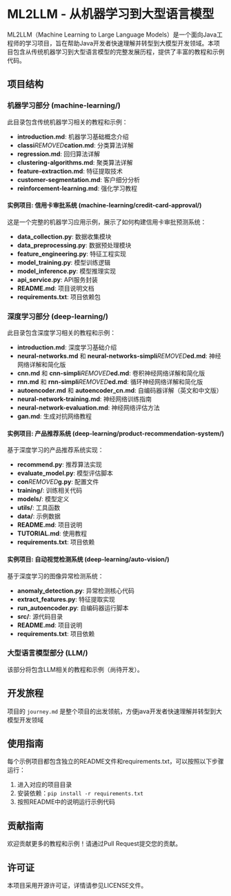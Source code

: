 # ML2LLM - 从机器学习到大型语言模型

ML2LLM（Machine Learning to Large Language Models）是一个面向Java工程师的学习项目，旨在帮助Java开发者快速理解并转型到大模型开发领域。本项目包含从传统机器学习到大型语言模型的完整发展历程，提供了丰富的教程和示例代码。

## 项目结构

### 机器学习部分 (machine-learning/)

此目录包含传统机器学习相关的教程和示例：

- **introduction.md**: 机器学习基础概念介绍
- **classi***REMOVED***cation.md**: 分类算法详解
- **regression.md**: 回归算法详解
- **clustering-algorithms.md**: 聚类算法详解
- **feature-extraction.md**: 特征提取技术
- **customer-segmentation.md**: 客户细分分析
- **reinforcement-learning.md**: 强化学习教程

#### 实例项目: 信用卡审批系统 (machine-learning/credit-card-approval/)

这是一个完整的机器学习应用示例，展示了如何构建信用卡审批预测系统：

- **data_collection.py**: 数据收集模块
- **data_preprocessing.py**: 数据预处理模块
- **feature_engineering.py**: 特征工程实现
- **model_training.py**: 模型训练逻辑
- **model_inference.py**: 模型推理实现
- **api_service.py**: API服务封装
- **README.md**: 项目说明文档
- **requirements.txt**: 项目依赖包

### 深度学习部分 (deep-learning/)

此目录包含深度学习相关的教程和示例：

- **introduction.md**: 深度学习基础介绍
- **neural-networks.md** 和 **neural-networks-simpli***REMOVED***ed.md**: 神经网络详解和简化版
- **cnn.md** 和 **cnn-simpli***REMOVED***ed.md**: 卷积神经网络详解和简化版
- **rnn.md** 和 **rnn-simpli***REMOVED***ed.md**: 循环神经网络详解和简化版
- **autoencoder.md** 和 **autoencoder_cn.md**: 自编码器详解（英文和中文版）
- **neural-network-training.md**: 神经网络训练指南
- **neural-network-evaluation.md**: 神经网络评估方法
- **gan.md**: 生成对抗网络教程

#### 实例项目: 产品推荐系统 (deep-learning/product-recommendation-system/)

基于深度学习的产品推荐系统实现：

- **recommend.py**: 推荐算法实现
- **evaluate_model.py**: 模型评估脚本
- **con***REMOVED***g.py**: 配置文件
- **training/**: 训练相关代码
- **models/**: 模型定义
- **utils/**: 工具函数
- **data/**: 示例数据
- **README.md**: 项目说明
- **TUTORIAL.md**: 使用教程
- **requirements.txt**: 项目依赖

#### 实例项目: 自动视觉检测系统 (deep-learning/auto-vision/)

基于深度学习的图像异常检测系统：

- **anomaly_detection.py**: 异常检测核心代码
- **extract_features.py**: 特征提取实现
- **run_autoencoder.py**: 自编码器运行脚本
- **src/**: 源代码目录
- **README.md**: 项目说明
- **requirements.txt**: 项目依赖

### 大型语言模型部分 (LLM/)

该部分将包含LLM相关的教程和示例（尚待开发）。

## 开发旅程

项目的 `journey.md` 是整个项目的出发领航，方便java开发者快速理解并转型到大模型开发领域

## 使用指南

每个示例项目都包含独立的README文件和requirements.txt，可以按照以下步骤运行：

1. 进入对应的项目目录
2. 安装依赖：`pip install -r requirements.txt`
3. 按照README中的说明运行示例代码

## 贡献指南

欢迎贡献更多的教程和示例！请通过Pull Request提交您的贡献。

## 许可证

本项目采用开源许可证，详情请参见LICENSE文件。 